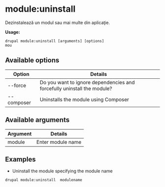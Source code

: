 # module:uninstall
Dezinstalează un modul sau mai multe din aplicaţie.

**Usage:**
```
drupal module:uninstall [arguments] [options]
mou
```

## Available options
Option | Details
-------|-------------
--force | Do you want to ignore dependencies and forcefully uninstall the module?
--composer | Uninstalls the module using Composer

## Available arguments
Argument | Details
---------|-------------
module | Enter module name

## Examples
* Uninstall the module specifying the module name
```
drupal module:uninstall  modulename
```
